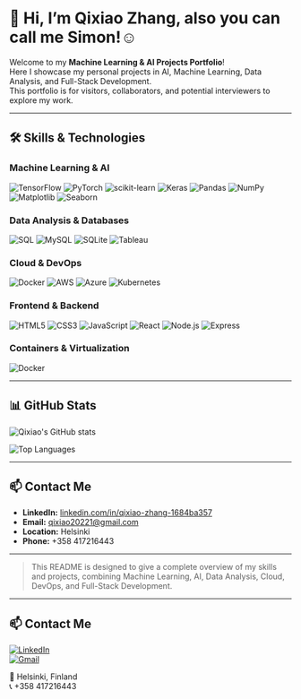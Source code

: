 # 👋 Hi, I’m Qixiao Zhang, also you can call me Simon!☺️

Welcome to my **Machine Learning & AI Projects Portfolio**!  
Here I showcase my personal projects in AI, Machine Learning, Data Analysis, and Full-Stack Development.  
This portfolio is for visitors, collaborators, and potential interviewers to explore my work.

---

## 🛠️ Skills & Technologies

### Machine Learning & AI
![TensorFlow](https://img.shields.io/badge/-TensorFlow-FF6F00?style=flat&logo=tensorflow&logoColor=white)
![PyTorch](https://img.shields.io/badge/-PyTorch-EE4C2C?style=flat&logo=pytorch&logoColor=white)
![scikit-learn](https://img.shields.io/badge/-scikit--learn-F7931E?style=flat&logo=python&logoColor=white)
![Keras](https://img.shields.io/badge/-Keras-D00000?style=flat&logo=keras&logoColor=white)
![Pandas](https://img.shields.io/badge/-Pandas-150458?style=flat&logo=pandas&logoColor=white)
![NumPy](https://img.shields.io/badge/-NumPy-013243?style=flat&logo=numpy&logoColor=white)
![Matplotlib](https://img.shields.io/badge/-Matplotlib-11557C?style=flat&logo=python&logoColor=white)
![Seaborn](https://img.shields.io/badge/-Seaborn-77AC30?style=flat&logo=python&logoColor=white)

### Data Analysis & Databases
![SQL](https://img.shields.io/badge/-SQL-003B57?style=flat&logo=postgresql&logoColor=white)
![MySQL](https://img.shields.io/badge/-MySQL-4479A1?style=flat&logo=mysql&logoColor=white)
![SQLite](https://img.shields.io/badge/-SQLite-07405E?style=flat&logo=sqlite&logoColor=white)
![Tableau](https://img.shields.io/badge/-Tableau-E97627?style=flat&logo=tableau&logoColor=white)

### Cloud & DevOps
![Docker](https://img.shields.io/badge/-Docker-2496ED?style=flat&logo=docker&logoColor=white)
![AWS](https://img.shields.io/badge/-AWS-FF9900?style=flat&logo=amazon-aws&logoColor=white)
![Azure](https://img.shields.io/badge/-Azure-0089D6?style=flat&logo=microsoft-azure&logoColor=white)
![Kubernetes](https://img.shields.io/badge/-Kubernetes-326CE5?style=flat&logo=kubernetes&logoColor=white)

### Frontend & Backend
![HTML5](https://img.shields.io/badge/-HTML5-E34F26?style=flat&logo=html5&logoColor=white)
![CSS3](https://img.shields.io/badge/-CSS3-1572B6?style=flat&logo=css3&logoColor=white)
![JavaScript](https://img.shields.io/badge/-JavaScript-F7DF1E?style=flat&logo=javascript&logoColor=black)
![React](https://img.shields.io/badge/-React-61DAFB?style=flat&logo=react&logoColor=black)
![Node.js](https://img.shields.io/badge/-Node.js-339933?style=flat&logo=node.js&logoColor=white)
![Express](https://img.shields.io/badge/-Express-000000?style=flat&logo=express&logoColor=white)

### Containers & Virtualization
![Docker](https://img.shields.io/badge/-Docker-2496ED?style=flat&logo=docker&logoColor=white)

---

## 📊 GitHub Stats

![Qixiao's GitHub stats](https://github-readme-stats.vercel.app/api?username=basicsimon&show_icons=true&count_private=true&theme=radical&hide_title=false&line_height=30)

![Top Languages](https://github-readme-stats.vercel.app/api/top-langs/?username=basicsimon&layout=compact&theme=radical)

---

## 📫 Contact Me

- **LinkedIn:** [linkedin.com/in/qixiao-zhang-1684ba357](https://linkedin.com/in/qixiao-zhang-1684ba357)  
- **Email:** qixiao20221@gmail.com  
- **Location:** Helsinki  
- **Phone:** +358 417216443  

---

> This README is designed to give a complete overview of my skills and projects, combining Machine Learning, AI, Data Analysis, Cloud, DevOps, and Full-Stack Development.


---

## 📫 Contact Me
[![LinkedIn](https://img.shields.io/badge/LinkedIn-Qixiao_Zhang-blue?style=flat&logo=linkedin&logoColor=white)](https://linkedin.com/in/qixiao-zhang-1684ba357)  
[![Gmail](https://img.shields.io/badge/Gmail-qixiao20221@gmail.com-red?style=flat&logo=gmail&logoColor=white)](mailto:qixiao20221@gmail.com)  

📍 Helsinki, Finland  
📞 +358 417216443
